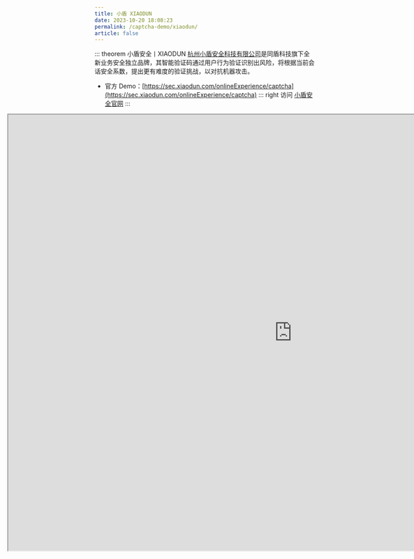 ```yaml
---
title: 小盾 XIAODUN
date: 2023-10-20 18:08:23
permalink: /captcha-demo/xiaodun/
article: false
---
```


::: theorem 小盾安全丨XIAODUN
[杭州小盾安全科技有限公司](https://www.tianyancha.com/company/3440978565)是同盾科技旗下全新业务安全独立品牌，其智能验证码通过用户行为验证识别出风险，将根据当前会话安全系数，提出更有难度的验证挑战，以对抗机器攻击。

- 官方 Demo：[https://sec.xiaodun.com/onlineExperience/captcha](https://sec.xiaodun.com/onlineExperience/captcha)<Badge text="本页使用" type="error" vertical="middle"/>
::: right
访问 [小盾安全官网](https://sec.xiaodun.com/onlineExperience/captcha)
:::

<iframe src="https://sec.xiaodun.com/onlineExperience/captcha" scrolling="no" style="height: 1000px; width: 1300px; margin-left: -200px"></iframe>


